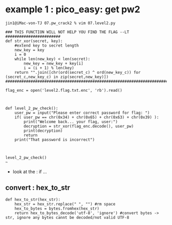 # example 1 : pico_easy: get pw2

	jin1@iMac-von-TJ 07.pw_crack2 % vim 07.level2.py 

	### THIS FUNCTION WILL NOT HELP YOU FIND THE FLAG --LT ########################
	def str_xor(secret, key):
		#extend key to secret length
		new_key = key
		i = 0
		while len(new_key) < len(secret):
			new_key = new_key + key[i]
			i = (i + 1) % len(key)
		return "".join([chr(ord(secret_c) ^ ord(new_key_c)) for (secret_c,new_key_c) in zip(secret,new_key)])
	###############################################################################

	flag_enc = open('level2.flag.txt.enc', 'rb').read()



	def level_2_pw_check():
		user_pw = input("Please enter correct password for flag: ")
		if( user_pw == chr(0x34) + chr(0x65) + chr(0x63) + chr(0x39) ):
			print("Welcome back... your flag, user:")
			decryption = str_xor(flag_enc.decode(), user_pw)
			print(decryption)
			return
		print("That password is incorrect")



	level_2_pw_check()
	~                                   

- look at the : if ...

## convert : hex_to_str
	def hex_to_str(hex_str):
		hex_str = hex_str.replace(" ", "") #rm space
		hex_to_bytes = bytes.fromhex(hex_str)
		return hex_to_bytes_decode('utf-8', 'ignore') #convert bytes -> str, ignore any bytes cannt be decoded/not valid UTF-8